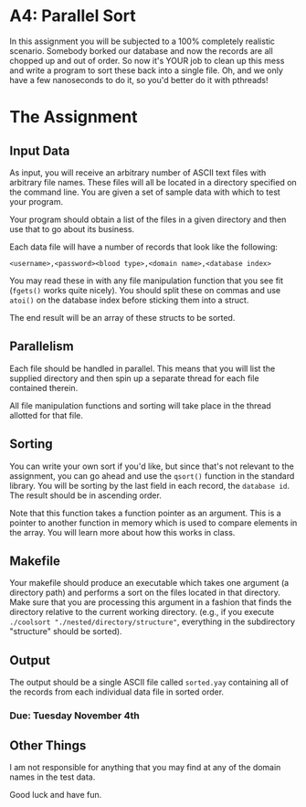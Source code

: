 # A4: Parallel Sort

In this assignment you will be subjected to a 100% completely realistic scenario. Somebody borked our database and now the records are all chopped up and out of order. So now it's YOUR job to clean up this mess and write a program to sort these back into a single file. Oh, and we only have a few nanoseconds to do it, so you'd better do it with pthreads!

# The Assignment

## Input Data
As input, you will receive an arbitrary number of ASCII text files with arbitrary file names. These files will all be located in a directory specified on the command line. You are given a set of sample data with which to test your program.

Your program should obtain a list of the files in a given directory and then use that to go about its business. 

Each data file will have a number of records that look like the following: 

    <username>,<password><blood type>,<domain name>,<database index>

You may read these in with any file manipulation function that you see fit (`fgets()` works quite nicely). You should split these on commas and use `atoi()` on the database index before sticking them into a struct. 

The end result will be an array of these structs to be sorted. 

## Parallelism
Each file should be handled in parallel. This means that you will list the supplied directory and then spin up a separate thread for each file contained therein. 

All file manipulation functions and sorting will take place in the thread allotted for that file. 

## Sorting 
You can write your own sort if you'd like, but since that's not relevant to the assignment, you can go ahead and use the `qsort()` function in the standard library. You will be sorting by the last field in each record, the `database id`. The result should be in ascending order. 

Note that this function takes a function pointer as an argument. This is a pointer to another function in memory which is used to compare elements in the array. You will learn more about how this works in class. 

## Makefile
Your makefile should produce an executable which takes one argument (a directory path) and performs a sort on the files located in that directory. Make sure that you are processing this argument in a fashion that finds the directory relative to the current working directory. (e.g., if you execute `./coolsort "./nested/directory/structure"`, everything in the subdirectory "structure" should be sorted). 

## Output
The output should be a single ASCII file called `sorted.yay` containing all of the records from each individual data file in sorted order. 

### Due: Tuesday November 4th


## Other Things
I am not responsible for anything that you may find at any of the domain names in the test data. 

Good luck and have fun. 

